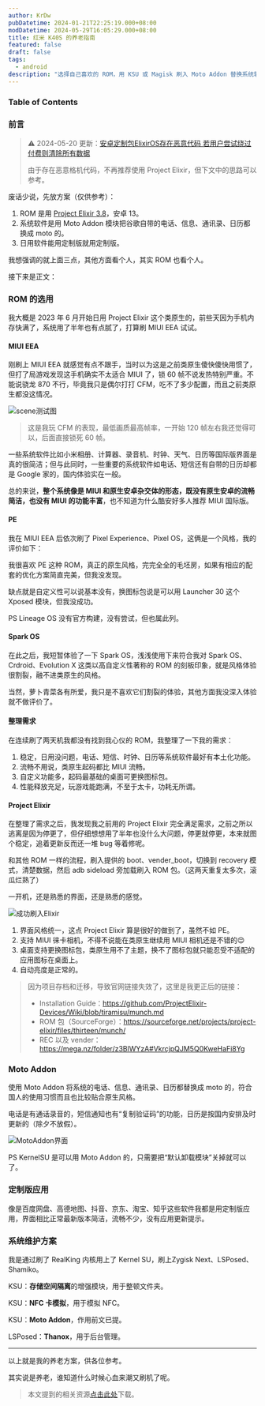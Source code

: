 ```yaml
---
author: KrDw
pubDatetime: 2024-01-21T22:25:19.000+08:00
modDatetime: 2024-05-29T16:05:29.000+08:00
title: 红米 K40S 的养老指南
featured: false
draft: false
tags:
  - android
description: "选择自己喜欢的 ROM，用 KSU 或 Magisk 刷入 Moto Addon 替换系统软件，优先安装定制版软件。"
---
```


### Table of Contents

### 前言

> ⚠️ 2024-05-20 更新：[安卓定制包ElixirOS存在恶意代码 若用户尝试绕过付费则清除所有数据](https://www.landiannews.com/archives/104000.html)
>
> 由于存在恶意格机代码，不再推荐使用 Project Elixir，但下文中的思路可以参考。

废话少说，先放方案（仅供参考）：

1. ROM 是用 [Project Elixir 3.8](https://projectelixiros.com/device/RedmiK40S)，安卓 13。
2. 系统软件是用 Moto Addon 模块把谷歌自带的电话、信息、通讯录、日历都换成 moto 的。
3. 日用软件能用定制版就用定制版。

我想强调的就上面三点，其他方面看个人，其实 ROM 也看个人。

接下来是正文：

### ROM 的选用

我大概是 2023 年 6 月开始日用 Project Elixir 这个类原生的，前些天因为手机内存快满了，系统用了半年也有点腻了，打算刷 MIUI EEA 试试。

#### MIUI EEA

刚刷上 MIUI EEA 就感觉有点不跟手，当时以为这是之前类原生傻快傻快用惯了，但打了局游戏发现这手机确实不太适合 MIUI 了，锁 60 帧不说发热特别严重。不能说骁龙 870 不行，毕竟我只是偶尔打打 CFM，吃不了多少配置，而且之前类原生都没这情况。

![scene测试图](https://img.k1r.in/2024/05/picgo_00b01acb3de5ee730e581d26af8d3b81.png)

> 这是我玩 CFM 的表现，最低画质最高帧率，一开始 120 帧左右我还觉得可以，后面直接锁死 60 帧。

一些系统软件比如小米相册、计算器、录音机、时钟、天气、日历等国际版界面是真的很简洁；但与此同时，一些重要的系统软件如电话、短信还有自带的日历却都是 Google 家的，国内体验实在一般。

总的来说，**整个系统像是 MIUI 和原生安卓杂交体的形态，既没有原生安卓的流畅简洁，也没有 MIUI 的功能丰富**，也不知道为什么酷安好多人推荐 MIUI 国际版。

#### PE

我在 MIUI EEA 后依次刷了 Pixel Experience、Pixel OS，这俩是一个风格，我的评价如下：

我很喜欢 PE 这种 ROM，真正的原生风格，完完全全的毛坯房，如果有相应的配套的优化方案简直完美，但我没发现。

缺点就是自定义性可以说基本没有，换图标包说是可以用 Launcher 30 这个 Xposed 模块，但我没成功。

PS Lineage OS 没有官方构建，没有尝试，但也属此列。

#### Spark OS

在此之后，我短暂体验了一下 Spark OS，浅浅使用下来符合我对 Spark OS、Crdroid、Evolution X 这类以高自定义性著称的 ROM 的刻板印象，就是风格体验很割裂，融不进类原生的风格。

当然，萝卜青菜各有所爱，我只是不喜欢它们割裂的体验，其他方面我没深入体验就不做评价了。

#### 整理需求

在连续刷了两天机我都没有找到我心仪的 ROM，我整理了一下我的需求：

1. 稳定，日用没问题，电话、短信、时钟、日历等系统软件最好有本土化功能。
2. 流畅不用说，类原生起码都比 MIUI 流畅。
3. 自定义功能多，起码最基础的桌面可更换图标包。
4. 性能释放充足，玩游戏能跑满，不至于太卡，功耗无所谓。

#### Project Elixir

在整理了需求之后，我发现我之前用的 Project Elixir 完全满足需求，之前之所以逃离是因为停更了，但仔细想想用了半年也没什么大问题，停更就停更，本来就图个稳定，追着更新反而还一堆 bug 等着修呢。

和其他 ROM 一样的流程，刷入提供的 boot、vender_boot，切换到 recovery 模式，清楚数据，然后 adb sideload 旁加载刷入 ROM 包。（这两天重复太多次，滚瓜烂熟了）

一开机，还是熟悉的界面，还是熟悉的感觉。

![成功刷入Elixir](https://img.k1r.in/2024/05/picgo_0dcf075766d2999eedcfc49efd3efff8.jpeg)

1. 界面风格统一，这点 Project Elixir 算是很好的做到了，虽然不如 PE。
2. 支持 MIUI 徕卡相机，不得不说能在类原生继续用 MIUI 相机还是不错的😌
3. 桌面支持更换图标包，类原生用不了主题，换不了图标包就只能忍受不适配的应用图标在桌面上。
4. 自动亮度是正常的。

> 因为项目存档和迁移，导致官网链接失效了，这里是我更正后的链接：
>
> - Installation Guide：https://github.com/ProjectElixir-Devices/Wiki/blob/tiramisu/munch.md
> - ROM 包（SourceForge）：https://sourceforge.net/projects/project-elixir/files/thirteen/munch/
> - REC 以及 vender：https://mega.nz/folder/z3BlWYzA#VkrcjpQJM5Q0KweHaFi8Yg

### Moto Addon

使用 Moto Addon 将系统的电话、信息、通讯录、日历都替换成 moto 的，符合国人的使用习惯而且也比较贴合原生风格。

电话是有通话录音的，短信通知也有“复制验证码”的功能，日历是按国内安排及时更新的（除夕不放假）。

![MotoAddon界面](https://img.k1r.in/2024/05/picgo_25af712d5a8a65327204dc3cb504bc95.png)

PS KernelSU 是可以用 Moto Addon 的，只需要把“默认卸载模块”关掉就可以了。

### 定制版应用

像是百度网盘、高德地图、抖音、京东、淘宝、知乎这些软件我都是用定制版应用，界面相比正常最新版本简洁，流畅不少，没有应用更新提示。

### 系统维护方案

我是通过刷了 RealKing 内核用上了 Kernel SU，刷上Zygisk Next、LSPosed、Shamiko。

KSU：**存储空间隔离**的增强模块，用于整顿文件夹。

KSU：**NFC 卡模拟**，用于模拟 NFC。

KSU：**Moto Addon**，作用前文已提。

LSPosed：**Thanox**，用于后台管理。

---

以上就是我的养老方案，供各位参考。

其实说是养老，谁知道什么时候心血来潮又刷机了呢。

> 本文提到的相关资源[点击此处](https://s.k1r.in/8q78k2)下载。
